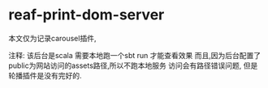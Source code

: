 # reaf-print-dom-server

本文仅为记录carousel插件,

注释: 该后台是scala 需要本地跑一个sbt run 才能查看效果
      而且,因为后台配置了public为网站访问的assets路径,所以不跑本地服务 访问会有路径错误问题,
      但是轮播插件是没有完好的.